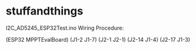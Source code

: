 # stuffandthings

I2C_AD5245_ESP32Test.ino Wiring Procedure:

(ESP32     MPPTEvalBoard) 
(J1-2      J1-7) 
(J2-1      J2-1) 
(J2-14     J1-4) 
(J2-17     J1-3) 

